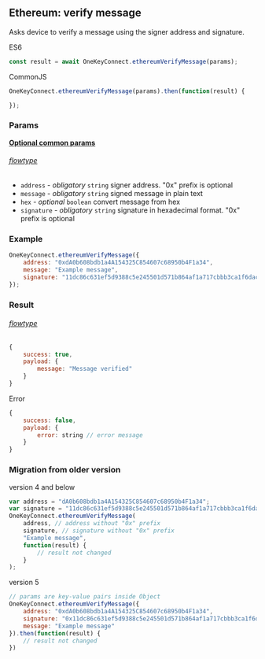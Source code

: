 ## Ethereum: verify message

Asks device to
verify a message using the signer address and signature.

ES6
```javascript
const result = await OneKeyConnect.ethereumVerifyMessage(params);
```

CommonJS
```javascript
OneKeyConnect.ethereumVerifyMessage(params).then(function(result) {

});
```

### Params 
[****Optional common params****](./commonParams)
###### [flowtype](../../src/js/types/params.js#L74-L78)
* `address` - *obligatory* `string` signer address. "0x" prefix is optional
* `message` - *obligatory* `string` signed message in plain text
* `hex` - *optional* `boolean` convert message from hex
* `signature` - *obligatory* `string` signature in hexadecimal format. "0x" prefix is optional

### Example
```javascript
OneKeyConnect.ethereumVerifyMessage({
    address: "0xdA0b608bdb1a4A154325C854607c68950b4F1a34",
    message: "Example message",
    signature: "11dc86c631ef5d9388c5e245501d571b864af1a717cbbb3ca1f6dacbf330742957242aa52b36bbe7bb46dce6ff0ead0548cc5a5ce76d0aaed166fd40cb3fc6e51c",
});
```

### Result
###### [flowtype](../../src/js/types/response.js#L133-L136)
```javascript
{
    success: true,
    payload: {
        message: "Message verified"
    }
}
```
Error
```javascript
{
    success: false,
    payload: {
        error: string // error message
    }
}
```

### Migration from older version

version 4 and below
```javascript
var address = "dA0b608bdb1a4A154325C854607c68950b4F1a34"; 
var signature = "11dc86c631ef5d9388c5e245501d571b864af1a717cbbb3ca1f6dacbf330742957242aa52b36bbe7bb46dce6ff0ead0548cc5a5ce76d0aaed166fd40cb3fc6e51c"; 
OneKeyConnect.ethereumVerifyMessage(
    address, // address without "0x" prefix
    signature, // signature without "0x" prefix
    "Example message",
    function(result) {
        // result not changed
    }
);
```
version 5
```javascript
// params are key-value pairs inside Object
OneKeyConnect.ethereumVerifyMessage({ 
    address: "0xdA0b608bdb1a4A154325C854607c68950b4F1a34",
    signature: "0x11dc86c631ef5d9388c5e245501d571b864af1a717cbbb3ca1f6dacbf330742957242aa52b36bbe7bb46dce6ff0ead0548cc5a5ce76d0aaed166fd40cb3fc6e51c",
    message: "Example message"
}).then(function(result) {
    // result not changed
})
```

